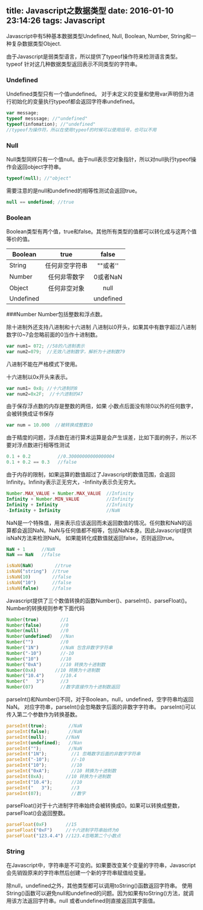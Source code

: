 title: Javascript之数据类型
date: 2016-01-10 23:14:26
tags: Javascript
---
Javascript中有5种基本数据类型Undefined, Null, Boolean, Number, String和一种复杂数据类型Object.

由于Javascript是弱类型语言，所以提供了typeof操作符来检测语言类型。typeof 针对这几种数据类型返回表示不同类型的字符串。

### Undefined
Undefined类型只有一个值undefined。 对于未定义的变量和使用var声明但为进行初始化的变量执行typeof都会返回字符串undefined。

``` javascript
var message;
typeof messsage; //"undefined"
typeof(infomation); //"undefined"
//typeof为操作符，所以在使用typeof的时候可以使用括号，也可以不用
```

### Null
Null类型同样只有一个值null。由于null表示空对象指针，所以对null执行typeof操作会返回object字符串。

``` javascript
typeof(null); //"object"
```
需要注意的是null和undefined的相等性测试会返回true。

```javascript
null == undefined; //true
```
### Boolean
Boolean类型有两个值，true和false。其他所有类型的值都可以转化成与这两个值等价的值。

| Boolean    |     true        | false      |
| ---------- |:---------------:|:----------:|
| String     | 任何非空字符串	    | ""或者''	 |
| Number     | 任何非零数字      | 0或者NaN    |
| Object     | 任何非空对象      | null       |
| Undefined  |                 | undefined	 |


###Number
Number包括整数和浮点数。
 
除十进制外还支持八进制和十六进制
八进制以0开头，如果其中有数字超过八进制数字(0~7会忽略前面的0当作十进制数。

```javascript
var num1= 072; //58的八进制表示
var num2=079;  //无效八进制数字，解析为十进制数79
```

八进制不能在严格模式下使用。

十六进制以0x开头来表示。
```Javascript
var num1= 0x8; //十六进制的8
var num2=0x2F;  //十六进制的47
```

由于保存浮点数的内存是整数的两倍，如果	小数点后面没有除0以外的任何数字，会被转换成证书保存
```Javascript
var num = 10.000  //被转换成整数10
```

由于精度的问题，浮点数在进行算术运算是会产生误差，比如下面的例子，所以不要对浮点数进行相等性测试

```javascript
0.1 + 0.2          //0.30000000000000004
0.1 + 0.2 == 0.3   //false
```

由于内存的限制，如果运算的数值超过了Javascript的数值范围，会返回Infinity。Infinity表示正无穷大，-Infinity表示负无穷大。
```javascript
Number.MAX_VALUE + Number.MAX_VALUE  //Infinity
Infinity + Number.MIN_VALUE          //Infinity
Infinity + Infinity                  //Infinity
-Infinity + Infinity                 //NaN
```
NaN是一个特殊值，用来表示应该返回而未返回数值的情况。任何数和NaN的运算都会返回NaN。NaN与任何值都不相等，包括NaN本身。因此Javascript提供isNaN方法来检测NaN。 如果能转化成数值就返回false，否则返回true。
```Javascript
NaN + 1      //NaN
NaN == NaN   //false

isNaN(NaN)        //true
isNaN("string")  //true
isNaN(10)        //false
isNaN("10")      //false
isNaN(false)     //false
```

Javascript提供了三个数值转换的函数Number()、parseInt()、parseFloat()。
Number的转换规则参考下面代码
```javascript
Number(true)        //1
Number(false)       //0
Number(null)        //0
Number(undefined)   //Nan
Number("")          //0
Number("1N")        //NaN 包含非数字字符串
Number("-10")	    //-10
Number("10")        //10
Number("0xA")       //10 转换为十进制数
Number(0xA)       //10 转换为十进制数
Number("10.4")      //10.4
Number("   3")      //3
Number(07)          //数字直接作为十进制数返回
```


parseInt()和Number()不同，对于Boolean，null，undefined，空字符串均返回NaN。
对应字符串，parseInt()会忽略数字后面的非数字字符串。
parseInt()可以传入第二个参数作为转换基数。

```javascript
parseInt(true);        //NaN
parseInt(false);       //NaN
parseInt(null);       //NaN
parseInt(undefined);   //Nan
parseInt("");          //NaN
parseInt("1N");         //1 忽略数字后面的非数字字符串
parseInt("-10");        //-10
parseInt("10");         //10
parseInt("0xA");        //10 转换为十进制数
parseInt(0xA);        //10 转换为十进制数
parseInt("10.4");       //10
parseInt("   3");       //3
parseInt(07);           //数字
```

parseFloat()对于十六进制字符串始终会被转换成0。如果可以转换成整数，parseFloat()会返回整数。
```javascript
parseFloat(0xF)       //15
parseFloat("0xF")     //十六进制字符串始终为0
parseFloat("123.4.4") //123.4忽略第二个小数点
```

### String
在Javascript中，字符串是不可变的。如果要改变某个变量的字符串，Javascript会先销毁原来的字符串然后创建一个新的字符串赋值给变量。

除null，undefined之外，其他类型都可以调用toString()函数返回字符串。
使用String()函数可以避免null和undefined的问题。因为如果有toString()方法，就调用该方法返回字符串。null 或者undefined则直接返回其字面值。
